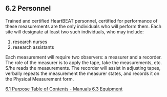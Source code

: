 ## 6.2 Personnel

Trained and certified HeartBEAT personnel, certified for performance of these measurements are the only individuals who will perform them. Each site will designate at least two such individuals, who may include:

1. research nurses
2. research assistants

Each measurement will require two observers: a measurer and a recorder. The role of the measurer is to apply the tape, take the measurements, etc. S/he reads the measurements. The recorder will assist in adjusting tapes, verbally repeats the measurement the measurer states, and records it on the Physical Measurement form.


<div class="center">
<div class="btn-group">
  <a href=":pages_path:/manuals/anthropometry/6-01-purpose.md" class="btn btn-default">
    <span class="glyphicon glyphicon-chevron-left"></span>
    6.1 Purpose
  </a>

  <a href=":pages_path:/manuals/manual-toc.md" class="btn btn-default">
    <span class="glyphicon glyphicon-chevron-up"></span>
    Table of Contents - Manuals
  </a>

  <a href=":pages_path:/manuals/anthropometry/6-03-equipment.md" class="btn btn-success">
    6.3 Equipment
    <span class="glyphicon glyphicon-chevron-right"></span>
  </a>
</div>
</div>
